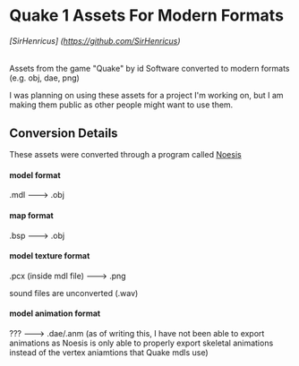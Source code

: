 # Quake 1 Assets For Modern Formats

###### [SirHenricus] (https://github.com/SirHenricus)

Assets from the game "Quake" by id Software converted to modern formats (e.g. obj, dae, png)

I was planning on using these assets for a project I'm working on, but I am making them public as other people might want to use them.


## Conversion Details

These assets were converted through a program called [Noesis](https://richwhitehouse.com/index.php?content=inc_projects.php&showproject=91)

#### model format
.mdl ---> .obj

#### map format
.bsp ---> .obj

#### model texture format
.pcx (inside mdl file) ---> .png

sound files are unconverted (.wav)

#### model animation format
??? ---> .dae/.anm
(as of writing this, I have not been able to export animations as Noesis is only able to properly export 
skeletal animations instead of the vertex aniamtions that Quake mdls use)






